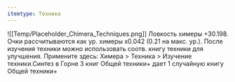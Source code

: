 ```yaml
---
itemtype: Техника
---
```

![[Temp/Placeholder_Chimera_Techniques.png]]
Ловкость химеры +30.198. Очки рассчитываются как ур. химеры x0.042 (0.21 на макс. ур.). После изучения техники можно использовать соотв. книгу техники для улучшения. Примените здесь: Химера > Техника > Изучение техники.Синтез в Горне 3 книг Общей техники+ дает 1 случайную книгу Общей техники+
